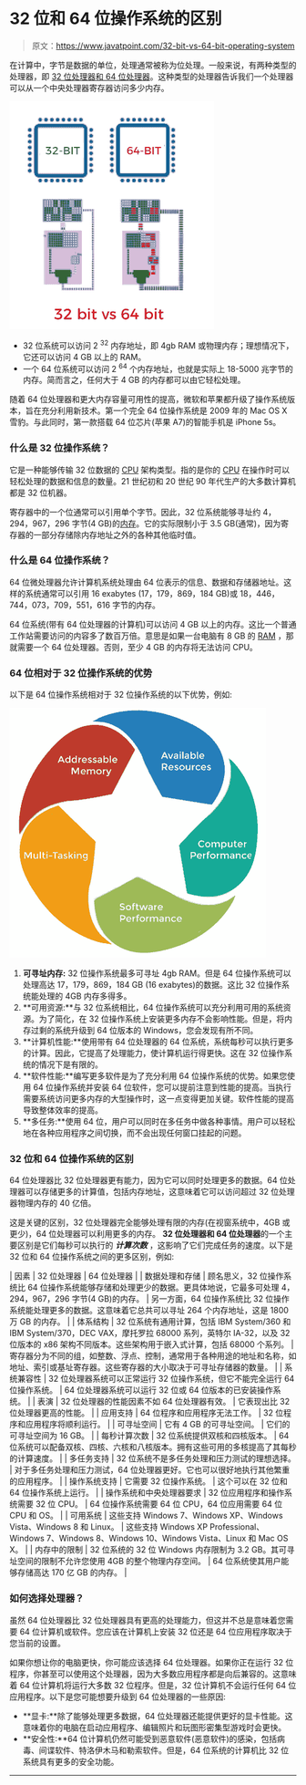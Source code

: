 # 32 位和 64 位操作系统的区别

> 原文：<https://www.javatpoint.com/32-bit-vs-64-bit-operating-system>

在计算中，字节是数据的单位，处理通常被称为位处理。一般来说，有两种类型的处理器，即 [32 位处理器和 64 位处理器](https://www.javatpoint.com/32-bit-vs-64-bit-processors)。这种类型的处理器告诉我们一个处理器可以从一个中央处理器寄存器访问多少内存。

![32 bit vs 64 bit Operating System](img/91cd3188c100884f2ab8d9a29465cb54.png)

*   32 位系统可以访问 2 <sup>32</sup> 内存地址，即 4gb RAM 或物理内存；理想情况下，它还可以访问 4 GB 以上的 RAM。
*   一个 64 位系统可以访问 2 <sup>64</sup> 个内存地址，也就是实际上 18-5000 兆字节的内存。简而言之，任何大于 4 GB 的内存都可以由它轻松处理。

随着 64 位处理器和更大内存容量可用性的提高，微软和苹果都升级了操作系统版本，旨在充分利用新技术。第一个完全 64 位操作系统是 2009 年的 Mac OS X 雪豹。与此同时，第一款搭载 64 位芯片(苹果 A7)的智能手机是 iPhone 5s。

### 什么是 32 位操作系统？

它是一种能够传输 32 位数据的 [CPU](https://www.javatpoint.com/central-processing-unit) 架构类型。指的是你的 [CPU](https://www.javatpoint.com/cpu-full-form) 在操作时可以轻松处理的数据和信息的数量。21 世纪初和 20 世纪 90 年代生产的大多数计算机都是 32 位机器。

寄存器中的一个位通常可以引用单个字节。因此，32 位系统能够寻址约 4，294，967，296 字节(4 GB)的[内存](https://www.javatpoint.com/ram)。它的实际限制小于 3.5 GB(通常)，因为寄存器的一部分存储除内存地址之外的各种其他临时值。

### 什么是 64 位操作系统？

64 位微处理器允许计算机系统处理由 64 位表示的信息、数据和存储器地址。这样的系统通常可以引用 16 exabytes (17，179，869，184 GB)或 18，446，744，073，709，551，616 字节的内存。

64 位系统(带有 64 位处理器的计算机)可以访问 4 GB 以上的内存。这比一个普通工作站需要访问的内容多了数百万倍。意思是如果一台电脑有 8 GB 的 [RAM](https://www.javatpoint.com/ram-full-form) ，那就需要一个 64 位处理器。否则，至少 4 GB 的内存将无法访问 CPU。

### 64 位相对于 32 位操作系统的优势

以下是 64 位操作系统相对于 32 位操作系统的以下优势，例如:

![32 bit vs 64 bit Operating System](img/0945fc622a7aeb9361157e994d6f75bb.png)

1.  **可寻址内存:** 32 位操作系统最多可寻址 4gb RAM。但是 64 位操作系统可以处理高达 17，179，869，184 GB (16 exabytes)的数据。这比 32 位操作系统能处理的 4GB 内存多得多。
2.  **可用资源:**与 32 位系统相比，64 位操作系统可以充分利用可用的系统资源。为了简化，在 32 位操作系统上安装更多内存不会影响性能。但是，将内存过剩的系统升级到 64 位版本的 Windows，您会发现有所不同。
3.  **计算机性能:**使用带有 64 位处理器的 64 位系统，系统每秒可以执行更多的计算。因此，它提高了处理能力，使计算机运行得更快。这在 32 位操作系统的情况下是有限的。
4.  **软件性能:**编写更多软件是为了充分利用 64 位操作系统的优势。如果您使用 64 位操作系统并安装 64 位软件，您可以提前注意到性能的提高。当执行需要系统访问更多内存的大型操作时，这一点变得更加关键。软件性能的提高导致整体效率的提高。
5.  **多任务:**使用 64 位，用户可以同时在多任务中做各种事情。用户可以轻松地在各种应用程序之间切换，而不会出现任何窗口挂起的问题。

### 32 位和 64 位操作系统的区别

64 位处理器比 32 位处理器更有能力，因为它可以同时处理更多的数据。64 位处理器可以存储更多的计算值，包括内存地址，这意味着它可以访问超过 32 位处理器物理内存的 40 亿倍。

这是关键的区别，32 位处理器完全能够处理有限的内存(在视窗系统中，4GB 或更少)，64 位处理器可以利用更多的内存。 **32 位处理器和 64 位处理器**的一个主要区别是它们每秒可以执行的 ***计算次数*** ，这影响了它们完成任务的速度。以下是 32 位和 64 位操作系统之间的更多区别，例如:

| 因素 | 32 位处理器 | 64 位处理器 |
| 数据处理和存储 | 顾名思义，32 位操作系统比 64 位操作系统能够存储和处理更少的数据。更具体地说，它最多可处理 4，294，967，296 字节(4 GB)的内存。 | 另一方面，64 位操作系统比 32 位操作系统能处理更多的数据。这意味着它总共可以寻址 264 个内存地址，这是 1800 万 GB 的内存。 |
| 体系结构 | 32 位系统有通用计算，包括 IBM System/360 和 IBM System/370，DEC VAX，摩托罗拉 68000 系列，英特尔 IA-32，以及 32 位版本的 x86 架构不同版本。这些架构用于嵌入式计算，包括 68000 个系列。 | 寄存器分为不同的组，如整数、浮点、控制，通常用于各种用途的地址和名称，如地址、索引或基址寄存器。这些寄存器的大小取决于可寻址存储器的数量。 |
| 系统兼容性 | 32 位处理器系统可以正常运行 32 位操作系统，但它不能完全运行 64 位操作系统。 | 64 位处理器系统可以运行 32 位或 64 位版本的已安装操作系统。 |
| 表演 | 32 位处理器的性能因素不如 64 位处理器有效。 | 它表现出比 32 位处理器更高的性能。 |
| 应用支持 | 64 位程序和应用程序无法工作。 | 32 位程序和应用程序将顺利运行。 |
| 可寻址空间 | 它有 4 GB 的可寻址空间。 | 它们的可寻址空间为 16 GB。 |
| 每秒计算次数 | 32 位系统提供双核和四核版本。 | 64 位系统可以配备双核、四核、六核和八核版本。拥有这些可用的多核提高了其每秒的计算速度。 |
| 多任务支持 | 32 位系统不是多任务处理和压力测试的理想选择。 | 对于多任务处理和压力测试，64 位处理器更好。它也可以很好地执行其他繁重的应用程序。 |
| 操作系统支持 | 它需要 32 位操作系统。 | 这个可以在 32 位和 64 位操作系统上运行。 |
| 操作系统和中央处理器要求 | 32 位应用程序和操作系统需要 32 位 CPU。 | 64 位操作系统需要 64 位 CPU，64 位应用需要 64 位 CPU 和 OS。 |
| 可用系统 | 这些支持 Windows 7、Windows XP、Windows Vista、Windows 8 和 Linux。 | 这些支持 Windows XP Professional、Windows 7、Windows 8、Windows 10、Windows Vista、Linux 和 Mac OS X。 |
| 内存中的限制 | 32 位系统的 32 位 Windows 内存限制为 3.2 GB。其可寻址空间的限制不允许您使用 4GB 的整个物理内存空间。 | 64 位系统使其用户能够存储高达 170 亿 GB 的内存。 |

### 如何选择处理器？

虽然 64 位处理器比 32 位处理器具有更高的处理能力，但这并不总是意味着您需要 64 位计算机或软件。您应该在计算机上安装 32 位还是 64 位应用程序取决于您当前的设置。

如果你想让你的电脑更快，你可能应该选择 64 位处理器。如果你正在运行 32 位程序，你甚至可以使用这个处理器，因为大多数应用程序都是向后兼容的。这意味着 64 位计算机将运行大多数 32 位程序。但是，32 位计算机不会运行任何 64 位应用程序。以下是您可能想要升级到 64 位处理器的一些原因:

*   **显卡:**除了能够处理更多数据，64 位处理器还能提供更好的显卡性能。这意味着你的电脑在启动应用程序、编辑照片和玩图形密集型游戏时会更快。
*   **安全性:**64 位计算机仍然可能受到恶意软件(恶意软件)的感染，包括病毒、间谍软件、特洛伊木马和勒索软件。但是，64 位系统的计算机比 32 位系统具有更多的安全功能。

* * *